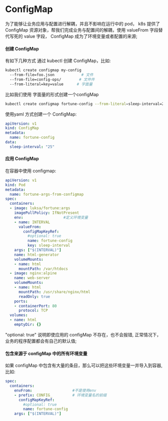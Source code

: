 # ConfigMap
为了能够让业务应用与配置进行解耦，并且不影响在运行中的 pod， k8s 提供了 ConfigMap 资源对象，帮我们完成业务与配置间的解耦，使用 valueFrom 字段替代写死的 value 字段， ConfigMap 成为了环境变量或者配置的来源;

#### 创建 ConfigMap
有如下几种方式 通过 kubectl 创建 ConfigMap，比如:
```bash
kubectl create configmap my-config
  --from-file=foo.json            # 文件
  --from-file=config-ops/        # 文件件
  --from-literal=key=value      # 字面量
```
比如我们使用 字面量的形式创建一个configMap
```bash
kubectl create configmap fortune-config --from-literal=sleep-interval=25
```

使用yaml 方式创建一个 ConfigMap:
```yaml
apiVersion: v1
kind: ConfigMap
metadata:
  name: fortune-config
data:
  sleep-interval: "25"
```

#### 应用 ConfigMap
在容器中使用 configmap:
```yaml
apiVersion: v1
kind: Pod
metadata:
  name: fortune-args-from-configmap
spec:
  containers:
  - image: luksa/fortune:args
    imagePullPolicy: IfNotPresent
    env:                  #定义环境变量
    - name: INTERVAL
      valueFrom:
        configMapKeyRef:
          #optional: true    
          name: fortune-config
          key: sleep-interval
    args: ["$(INTERVAL)"]
    name: html-generator
    volumeMounts:
    - name: html
      mountPath: /var/htdocs
  - image: nginx:alpine
    name: web-server
    volumeMounts:
    - name: html
      mountPath: /usr/share/nginx/html
      readOnly: true
    ports:
    - containerPort: 80
      protocol: TCP
  volumes:
  - name: html
    emptyDir: {}
```
"optional: true" 说明即使应用的 configMap 不存在，也不会报错, 正常情况下，业务的程序配置都会有自己的默认值;

#### 包含来源于 configMap 中的所有环境变量
如果 configMap 中包含有大量的条目，那么可以把这些环境变量一并导入到容器,比如:
```yaml
spec:
  containers:
    envFrom:                  #不是使用env
    - prefix: CONFIG_         # 环境变量名的前缀
      configMapKeyRef:
        #optional: true    
        name: fortune-config
    args: ["$(INTERVAL)"]
```
